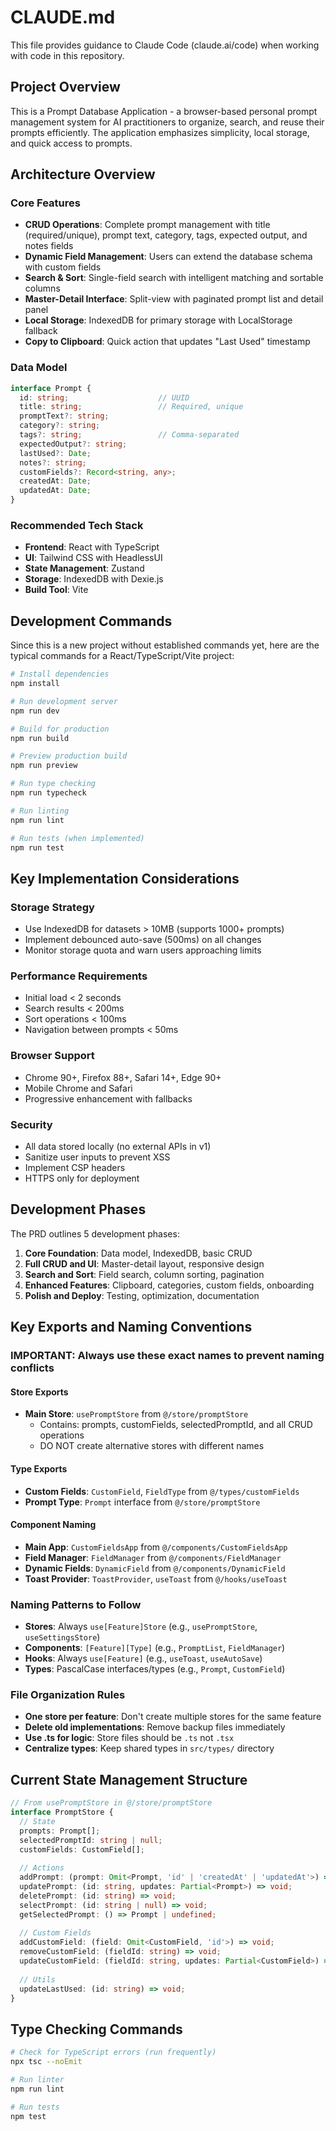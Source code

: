 # CLAUDE.md

This file provides guidance to Claude Code (claude.ai/code) when working with code in this repository.

## Project Overview

This is a Prompt Database Application - a browser-based personal prompt management system for AI practitioners to organize, search, and reuse their prompts efficiently. The application emphasizes simplicity, local storage, and quick access to prompts.

## Architecture Overview

### Core Features
- **CRUD Operations**: Complete prompt management with title (required/unique), prompt text, category, tags, expected output, and notes fields
- **Dynamic Field Management**: Users can extend the database schema with custom fields
- **Search & Sort**: Single-field search with intelligent matching and sortable columns
- **Master-Detail Interface**: Split-view with paginated prompt list and detail panel
- **Local Storage**: IndexedDB for primary storage with LocalStorage fallback
- **Copy to Clipboard**: Quick action that updates "Last Used" timestamp

### Data Model
```typescript
interface Prompt {
  id: string;                    // UUID
  title: string;                 // Required, unique
  promptText?: string;
  category?: string;
  tags?: string;                 // Comma-separated
  expectedOutput?: string;
  lastUsed?: Date;
  notes?: string;
  customFields?: Record<string, any>;
  createdAt: Date;
  updatedAt: Date;
}
```

### Recommended Tech Stack
- **Frontend**: React with TypeScript
- **UI**: Tailwind CSS with HeadlessUI
- **State Management**: Zustand
- **Storage**: IndexedDB with Dexie.js
- **Build Tool**: Vite

## Development Commands

Since this is a new project without established commands yet, here are the typical commands for a React/TypeScript/Vite project:

```bash
# Install dependencies
npm install

# Run development server
npm run dev

# Build for production
npm run build

# Preview production build
npm run preview

# Run type checking
npm run typecheck

# Run linting
npm run lint

# Run tests (when implemented)
npm run test
```

## Key Implementation Considerations

### Storage Strategy
- Use IndexedDB for datasets > 10MB (supports 1000+ prompts)
- Implement debounced auto-save (500ms) on all changes
- Monitor storage quota and warn users approaching limits

### Performance Requirements
- Initial load < 2 seconds
- Search results < 200ms
- Sort operations < 100ms
- Navigation between prompts < 50ms

### Browser Support
- Chrome 90+, Firefox 88+, Safari 14+, Edge 90+
- Mobile Chrome and Safari
- Progressive enhancement with fallbacks

### Security
- All data stored locally (no external APIs in v1)
- Sanitize user inputs to prevent XSS
- Implement CSP headers
- HTTPS only for deployment

## Development Phases

The PRD outlines 5 development phases:
1. **Core Foundation**: Data model, IndexedDB, basic CRUD
2. **Full CRUD and UI**: Master-detail layout, responsive design
3. **Search and Sort**: Field search, column sorting, pagination
4. **Enhanced Features**: Clipboard, categories, custom fields, onboarding
5. **Polish and Deploy**: Testing, optimization, documentation

## Key Exports and Naming Conventions

### IMPORTANT: Always use these exact names to prevent naming conflicts

#### Store Exports
- **Main Store**: `usePromptStore` from `@/store/promptStore`
  - Contains: prompts, customFields, selectedPromptId, and all CRUD operations
  - DO NOT create alternative stores with different names

#### Type Exports  
- **Custom Fields**: `CustomField`, `FieldType` from `@/types/customFields`
- **Prompt Type**: `Prompt` interface from `@/store/promptStore`

#### Component Naming
- **Main App**: `CustomFieldsApp` from `@/components/CustomFieldsApp`
- **Field Manager**: `FieldManager` from `@/components/FieldManager`
- **Dynamic Fields**: `DynamicField` from `@/components/DynamicField`
- **Toast Provider**: `ToastProvider`, `useToast` from `@/hooks/useToast`

### Naming Patterns to Follow
- **Stores**: Always `use[Feature]Store` (e.g., `usePromptStore`, `useSettingsStore`)
- **Components**: `[Feature][Type]` (e.g., `PromptList`, `FieldManager`)
- **Hooks**: Always `use[Feature]` (e.g., `useToast`, `useAutoSave`)
- **Types**: PascalCase interfaces/types (e.g., `Prompt`, `CustomField`)

### File Organization Rules
- **One store per feature**: Don't create multiple stores for the same feature
- **Delete old implementations**: Remove backup files immediately
- **Use .ts for logic**: Store files should be `.ts` not `.tsx`
- **Centralize types**: Keep shared types in `src/types/` directory

## Current State Management Structure

```typescript
// From usePromptStore in @/store/promptStore
interface PromptStore {
  // State
  prompts: Prompt[];
  selectedPromptId: string | null;
  customFields: CustomField[];
  
  // Actions
  addPrompt: (prompt: Omit<Prompt, 'id' | 'createdAt' | 'updatedAt'>) => void;
  updatePrompt: (id: string, updates: Partial<Prompt>) => void;
  deletePrompt: (id: string) => void;
  selectPrompt: (id: string | null) => void;
  getSelectedPrompt: () => Prompt | undefined;
  
  // Custom Fields
  addCustomField: (field: Omit<CustomField, 'id'>) => void;
  removeCustomField: (fieldId: string) => void;
  updateCustomField: (fieldId: string, updates: Partial<CustomField>) => void;
  
  // Utils
  updateLastUsed: (id: string) => void;
}
```

## Type Checking Commands

```bash
# Check for TypeScript errors (run frequently)
npx tsc --noEmit

# Run linter
npm run lint

# Run tests
npm test
```